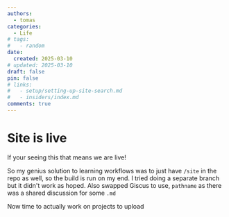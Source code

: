 ```yaml
---
authors:
  - tomas
categories:
  - Life
# tags:
#   - random
date:
  created: 2025-03-10
# updated: 2025-03-10
draft: false
pin: false
# links:
#   - setup/setting-up-site-search.md
#   - insiders/index.md
comments: true
---
```


# Site is live

If your seeing this that means we are live!

<!-- more -->

So my genius solution to learning workflows was to just have `/site` in the repo as well, so the build is run on my end. I tried doing a separate branch but it didn't work as hoped. Also swapped Giscus to use, `pathname` as there was a shared discussion for some `.md`

Now time to actually work on projects to upload